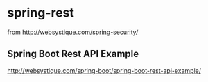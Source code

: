 # spring-rest

from http://websystique.com/spring-security/


## Spring Boot Rest API Example
http://websystique.com/spring-boot/spring-boot-rest-api-example/
